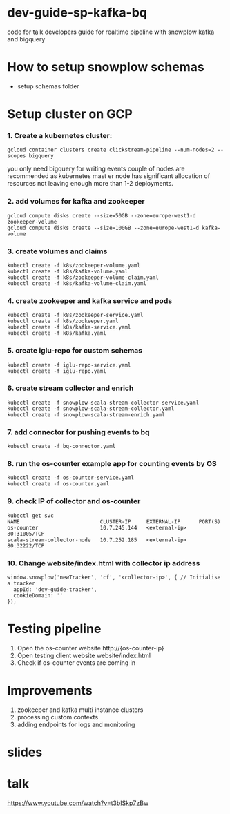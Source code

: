 # dev-guide-sp-kafka-bq
code for talk developers guide for realtime pipeline with snowplow kafka and bigquery

# How to setup snowplow schemas

- setup schemas folder

# Setup cluster on GCP

### 1. Create a kubernetes cluster:

```
gcloud container clusters create clickstream-pipeline --num-nodes=2 --scopes bigquery
```

you only need bigquery for writing events
couple of nodes are recommended as kubernetes mast	er node has significant allocation of resources not leaving enough more than 1-2 deployments.

### 2. add volumes for kafka and zookeeper
```
gcloud compute disks create --size=50GB --zone=europe-west1-d zookeeper-volume
gcloud compute disks create --size=100GB --zone=europe-west1-d kafka-volume
```

### 3. create volumes and claims

```
kubectl create -f k8s/zookeeper-volume.yaml
kubectl create -f k8s/kafka-volume.yaml
kubectl create -f k8s/zookeeper-volume-claim.yaml
kubectl create -f k8s/kafka-volume-claim.yaml
```

### 4. create zookeeper and kafka service and pods

```
kubectl create -f k8s/zookeeper-service.yaml
kubectl create -f k8s/zookeeper.yaml
kubectl create -f k8s/kafka-service.yaml
kubectl create -f k8s/kafka.yaml
```

### 5. create iglu-repo for custom schemas

```
kubectl create -f iglu-repo-service.yaml
kubectl create -f iglu-repo.yaml
```

### 6. create stream collector and enrich

```
kubectl create -f snowplow-scala-stream-collector-service.yaml 
kubectl create -f snowplow-scala-stream-collector.yaml 
kubectl create -f snowplow-scala-stream-enrich.yaml 
```

### 7. add connector for pushing events to bq

```
kubectl create -f bq-connector.yaml
```

### 8. run the os-counter example app for counting events by OS

```
kubectl create -f os-counter-service.yaml
kubectl create -f os-counter.yaml
```

### 9. check IP of collector and os-counter

```
kubectl get svc
NAME                          CLUSTER-IP     EXTERNAL-IP      PORT(S) 
os-counter                    10.7.245.144   <external-ip>    80:31005/TCP
scala-stream-collector-node   10.7.252.185   <external-ip>    80:32222/TCP 
```

### 10. Change website/index.html with collector ip address

```
window.snowplow('newTracker', 'cf', '<collector-ip>', { // Initialise a tracker
  appId: 'dev-guide-tracker',
  cookieDomain: ''
});
```

# Testing pipeline
1. Open the os-counter website http://{os-counter-ip}
2. Open testing client website website/index.html
3. Check if os-counter events are coming in

# Improvements
1. zookeeper and kafka multi instance clusters
2. processing custom contexts
3. adding endpoints for logs and monitoring

# slides


# talk
https://www.youtube.com/watch?v=t3bISkp7zBw
